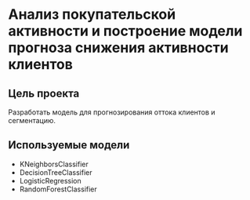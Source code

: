 # Анализ покупательской активности и построение модели прогноза снижения активности клиентов

## Цель проекта
Разработать модель для прогнозирования оттока клиентов и сегментацию.

## Используемые модели
- KNeighborsClassifier
- DecisionTreeClassifier
- LogisticRegression
- RandomForestClassifier